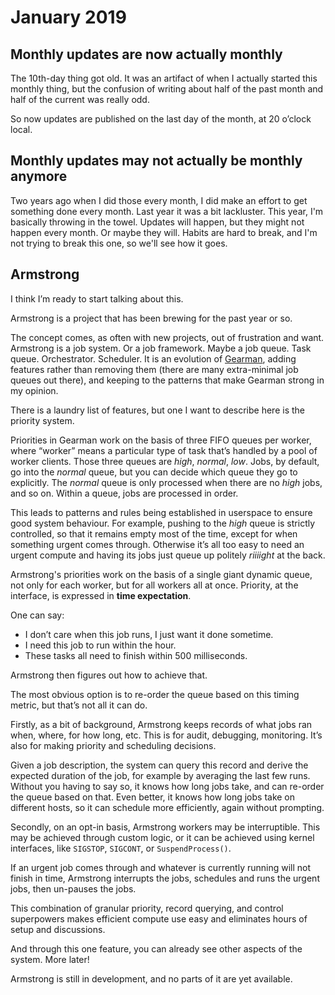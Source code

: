 # January 2019

## Monthly updates are now actually monthly

The 10th-day thing got old. It was an artifact of when I actually started this
monthly thing, but the confusion of writing about half of the past month and
half of the current was really odd.

So now updates are published on the last day of the month, at 20 o’clock local.

## Monthly updates may not actually be monthly anymore

Two years ago when I did those every month, I did make an effort to get
something done every month. Last year it was a bit lackluster. This year, I'm
basically throwing in the towel. Updates will happen, but they might not happen
every month. Or maybe they will. Habits are hard to break, and I'm not trying to
break this one, so we'll see how it goes.

## Armstrong

I think I’m ready to start talking about this.

Armstrong is a project that has been brewing for the past year or so.

The concept comes, as often with new projects, out of frustration and want.
Armstrong is a job system. Or a job framework. Maybe a job queue. Task queue.
Orchestrator. Scheduler. It is an evolution of [Gearman], adding features rather
than removing them (there are many extra-minimal job queues out there), and
keeping to the patterns that make Gearman strong in my opinion.

[Gearman]: http://gearman.org/

There is a laundry list of features, but one I want to describe here is the
priority system.

Priorities in Gearman work on the basis of three FIFO queues per worker, where
“worker” means a particular type of task that’s handled by a pool of worker
clients. Those three queues are _high_, _normal_, _low_. Jobs, by default, go
into the _normal_ queue, but you can decide which queue they go to explicitly.
The _normal_ queue is only processed when there are no _high_ jobs, and so on.
Within a queue, jobs are processed in order.

This leads to patterns and rules being established in userspace to ensure good
system behaviour. For example, pushing to the _high_ queue is strictly
controlled, so that it remains empty most of the time, except for when something
urgent comes through. Otherwise it’s all too easy to need an urgent compute and
having its jobs just queue up politely _riiiight_ at the back.

Armstrong's priorities work on the basis of a single giant dynamic queue, not
only for each worker, but for all workers all at once. Priority, at the
interface, is expressed in **time expectation**.

One can say:

 - I don’t care when this job runs, I just want it done sometime.
 - I need this job to run within the hour.
 - These tasks all need to finish within 500 milliseconds.

Armstrong then figures out how to achieve that.

The most obvious option is to re-order the queue based on this timing metric,
but that’s not all it can do.

Firstly, as a bit of background, Armstrong keeps records of what jobs ran when,
where, for how long, etc. This is for audit, debugging, monitoring. It’s also
for making priority and scheduling decisions.

Given a job description, the system can query this record and derive the
expected duration of the job, for example by averaging the last few runs.
Without you having to say so, it knows how long jobs take, and can re-order the
queue based on that. Even better, it knows how long jobs take on different
hosts, so it can schedule more efficiently, again without prompting.

Secondly, on an opt-in basis, Armstrong workers may be interruptible. This may
be achieved through custom logic, or it can be achieved using kernel interfaces,
like `SIGSTOP`, `SIGCONT`, or `SuspendProcess()`.

If an urgent job comes through and whatever is currently running will not finish
in time, Armstrong interrupts the jobs, schedules and runs the urgent jobs, then
un-pauses the jobs.

This combination of granular priority, record querying, and control superpowers
makes efficient compute use easy and eliminates hours of setup and discussions.

And through this one feature, you can already see other aspects of the system.
More later!

Armstrong is still in development, and no parts of it are yet available.
